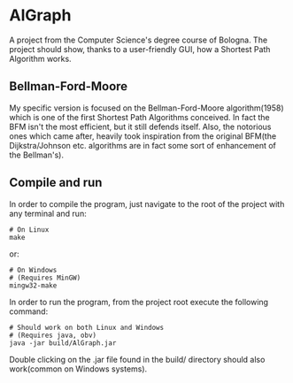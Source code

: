 # AlGraph #

A project from the Computer Science's degree course of Bologna. The project should show, thanks to a user-friendly GUI, how a Shortest Path Algorithm works.

## Bellman-Ford-Moore ##

My specific version is focused on the Bellman-Ford-Moore algorithm(1958) which is one of the first Shortest Path Algorithms conceived. In fact the BFM isn't the most efficient, but it still defends itself. Also, the notorious ones which came after, heavily took inspiration from the original BFM(the Dijkstra/Johnson etc. algorithms are in fact some sort of enhancement of the Bellman's).

## Compile and run ##

In order to compile the program, just navigate to the root of the project with any terminal and run:

```shell
# On Linux
make
```

or:
```shell
# On Windows
# (Requires MinGW)
mingw32-make
```

In order to run the program, from the project root execute the following command:
```shell
# Should work on both Linux and Windows
# (Requires java, obv) 
java -jar build/AlGraph.jar
``` 

Double clicking on the .jar file found in the build/ directory should also work(common on Windows systems).
